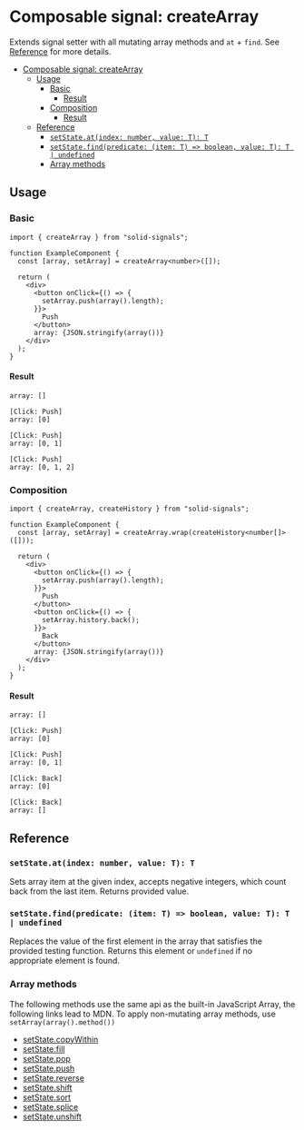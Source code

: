 # Composable signal: createArray

Extends signal setter with all mutating array methods and `at` + `find`. See [Reference](#reference) for more details.

- [Composable signal: createArray](#composable-signal-createarray)
  - [Usage](#usage)
    - [Basic](#basic)
      - [Result](#result)
    - [Composition](#composition)
      - [Result](#result-1)
  - [Reference](#reference)
    - [`setState.at(index: number, value: T): T`](#setstateatindex-number-value-t-t)
    - [`setState.find(predicate: (item: T) => boolean, value: T): T | undefined`](#setstatefindpredicate-item-t--boolean-value-t-t--undefined)
    - [Array methods](#array-methods)

## Usage

### Basic

```tsx
import { createArray } from "solid-signals";

function ExampleComponent {
  const [array, setArray] = createArray<number>([]);

  return (
    <div>
      <button onClick={() => {
        setArray.push(array().length);
      }}>
        Push
      </button>
      array: {JSON.stringify(array())}
    </div>
  );
}
```

#### Result

```
array: []

[Click: Push]
array: [0]

[Click: Push]
array: [0, 1]

[Click: Push]
array: [0, 1, 2]
```

### Composition

```tsx
import { createArray, createHistory } from "solid-signals";

function ExampleComponent {
  const [array, setArray] = createArray.wrap(createHistory<number[]>([]));

  return (
    <div>
      <button onClick={() => {
        setArray.push(array().length);
      }}>
        Push
      </button>
      <button onClick={() => {
        setArray.history.back();
      }}>
        Back
      </button>
      array: {JSON.stringify(array())}
    </div>
  );
}
```

#### Result

```
array: []

[Click: Push]
array: [0]

[Click: Push]
array: [0, 1]

[Click: Back]
array: [0]

[Click: Back]
array: []

```

## Reference

### `setState.at(index: number, value: T): T`

Sets array item at the given index, accepts negative integers, which count back from the last item.
Returns provided value.

### `setState.find(predicate: (item: T) => boolean, value: T): T | undefined`

Replaces the value of the first element in the array that satisfies the provided testing function. Returns this element or `undefined` if no appropriate element is found.

### Array methods

The following methods use the same api as the built-in JavaScript Array, the following links lead to MDN. To apply non-mutating array methods, use `setArray(array().method())`

- [setState.copyWithin](https://developer.mozilla.org/en-US/docs/Web/JavaScript/Reference/Global_Objects/Array/copyWithin)
- [setState.fill](https://developer.mozilla.org/en-US/docs/Web/JavaScript/Reference/Global_Objects/Array/fill)
- [setState.pop](https://developer.mozilla.org/en-US/docs/Web/JavaScript/Reference/Global_Objects/Array/pop)
- [setState.push](https://developer.mozilla.org/en-US/docs/Web/JavaScript/Reference/Global_Objects/Array/push)
- [setState.reverse](https://developer.mozilla.org/en-US/docs/Web/JavaScript/Reference/Global_Objects/Array/reverse)
- [setState.shift](https://developer.mozilla.org/en-US/docs/Web/JavaScript/Reference/Global_Objects/Array/shift)
- [setState.sort](https://developer.mozilla.org/en-US/docs/Web/JavaScript/Reference/Global_Objects/Array/sort)
- [setState.splice](https://developer.mozilla.org/en-US/docs/Web/JavaScript/Reference/Global_Objects/Array/splice)
- [setState.unshift](https://developer.mozilla.org/en-US/docs/Web/JavaScript/Reference/Global_Objects/Array/unshift)
